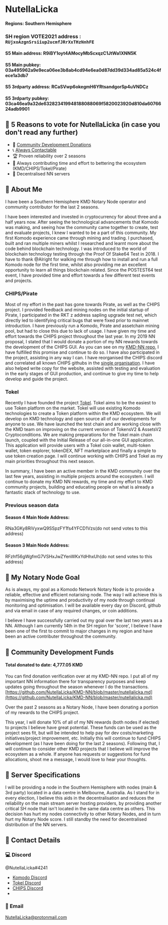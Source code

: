 # NutellaLicka

#### Regions: Southern Hemisphere

### **SH** region VOTE2021 address : `RUjxoAzgnSrsiiup2ucmfJRrXxTHzNnhFE`


#### S5 Main address: R9iBY1oyt4AMocyMbScxqzC1JtWa1XNN5K
#### S5 Main pubkey: 03a495962a9e9eca06ee3b8ab4cd94e6ea0d87dd39d334ad85a524c4fece1a3db7

#### S5 3rdparty address: RCaSVwp6okegmH6YRtsandgorSp4uVNDCz
#### S5 3rdparty pubkey: 03ca46ea9a32de632823419948188088069f5820023920d810da6076624adb9901

## :pushpin: 5 Reasons to vote for NutellaLicka (in case you don't read any further)
- :gift: [Community Development Donations](https://github.com/NutellaLicka/KMD-NN/blob/master/nutellalicka.md)
- :telephone_receiver: [Always Contactable](https://komodoplatform.com/discord)
- :trophy: Proven reliability over 2 seasons
- :speech_balloon: Always contributing time and effort to bettering the ecosystem (KMD/CHIPS/Tokel/Pirate)
- :milky_way: Decentralised NN servers

## :pushpin: About Me

I have been a Southern Hemisphere KMD Notary Node operator and community contributor for the last 2 seasons.

I have been interested and invested in cryptocurrency for about three and a half years now. After seeing the technological advancements that Komodo was making, and seeing how the community came together to create, test and evaluate projects, I knew I wanted to be a part of this community. My first Komodo experience came through mining and trading. I purchased, built and ran multiple miners whilst I researched and learnt more about the code behind blockchain technology. I was introduced to the world of blockchain technology testing through the Proof Of Stake64 Test in 2018. I have to thank @Alright for walking me through how to install and run a full Komodo node for the first time, whilst also providing me an excellent opportunity to learn all things blockchain related. Since the POSTEST64 test event, I have provided time and effort towards a few different test events and projects. 

### CHIPS/Pirate
Most of my effort in the past has gone towards Pirate, as well as the CHIPS project. I provided feedback and mining nodes on the initial startup of Pirate, I participated in the RKT z address sapling upgrade test net, which directly led to identifying critical bugs that were fixed prior to mainnet introduction. I have previously run a Komodo, Pirate and assetchain mining pool, but had to close this due to lack of usage. I have given my time and effort towards the CHIPS project throughout the last year. In my 2019 NN proposal, I stated that I would donate a portion of my NN rewards towards the development of the CHIPS GUI. As you can see on my [KMD-NN repo](https://github.com/NutellaLicka/KMD-NN/blob/master/nutellalicka.md), I have fulfilled this promise and continue to do so. I have also participated in the project, assisting in any way I can. I have reorganised the CHIPS discord and correlated all known CHIPS githubs in the [single organisation](https://github.com/chips-blockchain). I have also helped write copy for the website, assisted with testing and evaluation in the early stages of GUI production, and continue to give my time to help develop and guide the project.

### Tokel
Recently I have founded the project [Tokel](https://tokel.io). Tokel aims to be the easiest to use Token platform on the market. Tokel will use existing Komodo technologies to create a Token platform within the KMD ecosystem. We will develop on KMD technology and open source all of our developments for anyone to use. We have launched the test chain and are working close with the KMD team on improving on the current version of TokensV2 & AssetsV2 Cryptoconditions. We are making preparations for the Tokel main chain launch, coupled with the Initial Release of our all-in-one GUI application. This application will provide users with a Tokel coin wallet, multi-token wallet, token explorer, tokenDEX, NFT marketplace and finally a simple to use token creation page. I will continue working with CHIPS and Tokel as my main priorities throughout this next season. 

In summary, I have been an active member in the KMD community over the last few years, assisting in multiple projects around the ecosystem. I will continue to donate my KMD NN rewards, my time and my effort to KMD community projects, building and educating people on what is already a fantastic stack of technology to use.

### Previous season data

#### Season 4 Main Node Address:
RNa3GKy8RiVyxwQ9SSpzFY1fs4YFCD1Vzs(do not send votes to this address)

#### Season 3 Main Node Address:
RFzhf56gWgfmG7VSHxJwZYenWKxYdHhxUh(do not send votes to this address)

## :pushpin: My Notary Node Goal

As is always, my goal as a Komodo Network Notary Node is to provide a reliable, effective and efficient notarising node. The way I will achieve this is by maximising the uptime and productivity of my node through continual monitoring and optimisation. I will be available every day on Discord, github and via email in case of any required changes, or coin additions. 

I believe I have successfully carried out my goal over the last two years as a NN. Although I am currently 14th in the SH region for 'score', I believe I have been one of the first to commit to major changes in my region and have been an active contributer throughout the community.

## :pushpin: Community Development Funds

#### Total donated to date: 4,777.05‬ KMD
You can find donation verification over at my KMD-NN repo. I put all of my important NN information there for transparency purposes and keep updates going throughout the season whenever I do the transactions.
[https://github.com/NutellaLicka/KMD-NN/blob/master/nutellalicka.md](https://github.com/NutellaLicka/KMD-NN/blob/master/nutellalicka.md)

Over the past 2 seasons as a Notary Node, I have been donating a portion of my rewards to the CHIPS project.

This year, I will donate 10% of all of my NN rewards (both nodes if elected) to projects I believe have great potential. These funds can be used as the project sees fit, but will be intended to help pay for dev costs/marketing initiatives/project improvement, etc. Initially this will continue to fund CHIPS development (as I have been doing for the last 2 seasons). Following that, I will continue to consider other KMD projects that I believe will improve the ecosystem as a whole.
If anyone has requests or suggestions for fund allocations, shoot me a message, I would love to hear your thoughts. 

## :pushpin: Server Specifications

I will be providing a node in the Southern Hemisphere with nodes (main & 3rd party) located in a data centre in Melbourne, Australia. As I stand for in every election, I believe this aids in the decentralisation and reduces the reliability on the main stream server hosting providers, by providing another critical SH node that isn't located in the same data centre as others. This decision has hurt my nodes connectivity to other Notary Nodes, and in turn hurt my Notary Node score. I still standby the need for decentralised distribution of the NN servers.

## :pushpin: Contact Details

### :computer: Discord
@NutellaLicka#4241 
- [Komodo Discord](https://komodoplatform.com/discord)
- [Tokel Discord](https://discord.gg/DZvuAR6QzX) 
- [CHIPS Discord](https://discord.gg/SQCSa2X)
- 
### :email: Email
NutellaLicka@protonmail.com
